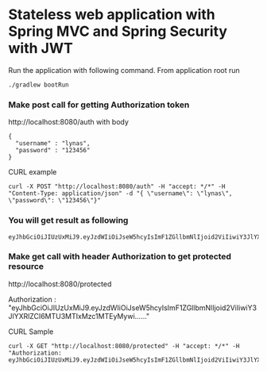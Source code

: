 # Stateless web application with Spring MVC and Spring Security with JWT

Run the application with following command. 
From application root run
```
./gradlew bootRun
```

### Make post call for getting Authorization token
http://localhost:8080/auth
with body

```
{ 
  "username" : "lynas",
  "password" : "123456"
}
```
CURL example
```
curl -X POST "http://localhost:8080/auth" -H "accept: */*" -H "Content-Type: application/json" -d "{ \"username\": \"lynas\", \"password\": \"123456\"}"
```
### You will get result as following

```
eyJhbGciOiJIUzUxMiJ9.eyJzdWIiOiJseW5hcyIsImF1ZGllbmNlIjoid2ViIiwiY3JlYXRlZCI6MTU3MTIxMzc1MTEyMywi......
```

### Make get call with header Authorization to get protected resource

http://localhost:8080/protected

Authorization : "eyJhbGciOiJIUzUxMiJ9.eyJzdWIiOiJseW5hcyIsImF1ZGllbmNlIjoid2ViIiwiY3JlYXRlZCI6MTU3MTIxMzc1MTEyMywi......"

CURL Sample

```
curl -X GET "http://localhost:8080/protected" -H "accept: */*" -H "Authorization: eyJhbGciOiJIUzUxMiJ9.eyJzdWIiOiJseW5hcyIsImF1ZGllbmNlIjoid2ViIiwiY3JlYXRlZCI6MTU3MTIxMzc1MTEyMywi......"
```

